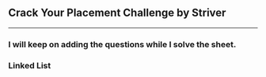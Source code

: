 ## Crack Your Placement Challenge by Striver 

---

### I will keep on adding the questions while I solve the sheet.

### Linked List


